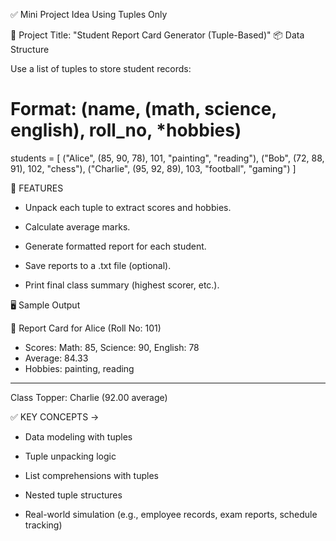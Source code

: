 ✅ Mini Project Idea Using Tuples Only

📘 Project Title: "Student Report Card Generator (Tuple-Based)"
📦 Data Structure


Use a list of tuples to store student records:

# Format: (name, (math, science, english), roll_no, *hobbies)
students = [
    ("Alice", (85, 90, 78), 101, "painting", "reading"),
    ("Bob", (72, 88, 91), 102, "chess"),
    ("Charlie", (95, 92, 89), 103, "football", "gaming")
]


🎯 FEATURES

- Unpack each tuple to extract scores and hobbies.

- Calculate average marks.

- Generate formatted report for each student.

- Save reports to a .txt file (optional).

- Print final class summary (highest scorer, etc.).



🖥 Sample Output

📄 Report Card for Alice (Roll No: 101)
- Scores: Math: 85, Science: 90, English: 78
- Average: 84.33
- Hobbies: painting, reading

-----------------------------------

Class Topper: Charlie (92.00 average)


✅ KEY CONCEPTS ->

- Data modeling with tuples

- Tuple unpacking logic

- List comprehensions with tuples

- Nested tuple structures

- Real-world simulation (e.g., employee records, exam reports, schedule tracking)